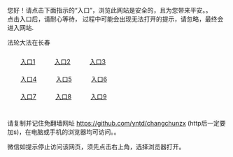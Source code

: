 您好！请点击下面指示的“入口”，浏览此网站是安全的，且为您带来平安。。 <br/>
点击入口后，请耐心等待， 过程中可能会出现无法打开的提示，请忽略，最终会进入网站. </br>

法轮大法在长春<br/>
<div style="padding:10px"><a style="margin:20px" target="_blank" href="https://d1cr5fn3qf14c0.cloudfront.net/2Qpsp?cuqphsd" id="ccLink1" rel="nofollow">入口1</a> <a target="_blank" style="margin:20px" href="https://d2hc6qrskbnqld.cloudfront.net/2Qpsp?akmpjeu" id="ccLink2" rel="nofollow">入口2</a> <a style="margin:20px" target="_blank" href="https://d1kmb3zmgbv9hx.cloudfront.net/2Qpsp?ttsngcx" id="ccLink3" rel="nofollow">入口3</a></div>

<div style="padding:10px" ><a style="margin:20px" target="_blank" href="https://d1cr5fn3qf14c0.cloudfront.net/2Qpsp?cuqphsd" id="ccLink4" rel="nofollow">入口4</a> <a style="margin:20px" href="https://d2hc6qrskbnqld.cloudfront.net/2Qpsp?akmpjeu" target="_blank" id="ccLink5" rel="nofollow">入口5</a> <a style="margin:20px" href="https://d1kmb3zmgbv9hx.cloudfront.net/2Qpsp?ttsngcx" target="_blank" id="ccLink6" rel="nofollow">入口6</a></div>

<div style="padding:10px"><a style="margin:20px" target="_blank" href="https://d1cr5fn3qf14c0.cloudfront.net/2Qpsp?cuqphsd" id="ccLink7" rel="nofollow">入口7</a> <a style="margin:20px" href="https://d2hc6qrskbnqld.cloudfront.net/2Qpsp?akmpjeu" target="_blank" id="ccLink8" rel="nofollow">入口8</a> <a style="margin:20px" target="_blank" href="https://d1kmb3zmgbv9hx.cloudfront.net/2Qpsp?ttsngcx" id="ccLink9" rel="nofollow">入口9</a></div>

<br/>



请复制并记住免翻墙网址 https://github.com/yntd/changchunzx (http后一定要加s)，在电脑或手机的浏览器均可访问。。<br/>

微信如提示停止访问该网页，须先点击右上角，选择浏览器打开。
